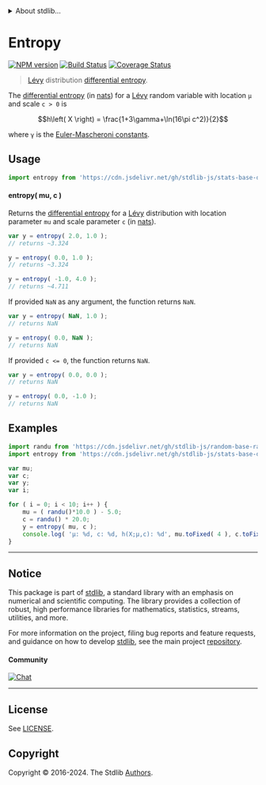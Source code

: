 <!--

@license Apache-2.0

Copyright (c) 2018 The Stdlib Authors.

Licensed under the Apache License, Version 2.0 (the "License");
you may not use this file except in compliance with the License.
You may obtain a copy of the License at

   http://www.apache.org/licenses/LICENSE-2.0

Unless required by applicable law or agreed to in writing, software
distributed under the License is distributed on an "AS IS" BASIS,
WITHOUT WARRANTIES OR CONDITIONS OF ANY KIND, either express or implied.
See the License for the specific language governing permissions and
limitations under the License.

-->


<details>
  <summary>
    About stdlib...
  </summary>
  <p>We believe in a future in which the web is a preferred environment for numerical computation. To help realize this future, we've built stdlib. stdlib is a standard library, with an emphasis on numerical and scientific computation, written in JavaScript (and C) for execution in browsers and in Node.js.</p>
  <p>The library is fully decomposable, being architected in such a way that you can swap out and mix and match APIs and functionality to cater to your exact preferences and use cases.</p>
  <p>When you use stdlib, you can be absolutely certain that you are using the most thorough, rigorous, well-written, studied, documented, tested, measured, and high-quality code out there.</p>
  <p>To join us in bringing numerical computing to the web, get started by checking us out on <a href="https://github.com/stdlib-js/stdlib">GitHub</a>, and please consider <a href="https://opencollective.com/stdlib">financially supporting stdlib</a>. We greatly appreciate your continued support!</p>
</details>

# Entropy

[![NPM version][npm-image]][npm-url] [![Build Status][test-image]][test-url] [![Coverage Status][coverage-image]][coverage-url] <!-- [![dependencies][dependencies-image]][dependencies-url] -->

> [Lévy][levy-distribution] distribution [differential entropy][entropy].

<!-- Section to include introductory text. Make sure to keep an empty line after the intro `section` element and another before the `/section` close. -->

<section class="intro">

The [differential entropy][entropy] (in [nats][nats]) for a [Lévy][levy-distribution] random variable with location `μ` and scale `c > 0` is

<!-- <equation class="equation" label="eq:levy_entropy" align="center" raw="h\left( X \right) = \frac{1+3\gamma+\ln(16\pi c^2)}{2}" alt="Differential entropy for a Lévy distribution."> -->

```math
h\left( X \right) = \frac{1+3\gamma+\ln(16\pi c^2)}{2}
```

<!-- <div class="equation" align="center" data-raw-text="h\left( X \right) = \frac{1+3\gamma+\ln(16\pi c^2)}{2}" data-equation="eq:levy_entropy">
    <img src="https://cdn.jsdelivr.net/gh/stdlib-js/stdlib@51534079fef45e990850102147e8945fb023d1d0/lib/node_modules/@stdlib/stats/base/dists/levy/entropy/docs/img/equation_levy_entropy.svg" alt="Differential entropy for a Lévy distribution.">
    <br>
</div> -->

<!-- </equation> -->

where `γ` is the [Euler-Mascheroni constants][euler-mascheroni].

</section>

<!-- /.intro -->

<!-- Package usage documentation. -->



<section class="usage">

## Usage

```javascript
import entropy from 'https://cdn.jsdelivr.net/gh/stdlib-js/stats-base-dists-levy-entropy@v0.2.2-deno/mod.js';
```

#### entropy( mu, c )

Returns the [differential entropy][entropy] for a [Lévy][levy-distribution] distribution with location parameter `mu` and scale parameter `c` (in [nats][nats]).

```javascript
var y = entropy( 2.0, 1.0 );
// returns ~3.324

y = entropy( 0.0, 1.0 );
// returns ~3.324

y = entropy( -1.0, 4.0 );
// returns ~4.711
```

If provided `NaN` as any argument, the function returns `NaN`.

```javascript
var y = entropy( NaN, 1.0 );
// returns NaN

y = entropy( 0.0, NaN );
// returns NaN
```

If provided `c <= 0`, the function returns `NaN`.

```javascript
var y = entropy( 0.0, 0.0 );
// returns NaN

y = entropy( 0.0, -1.0 );
// returns NaN
```

</section>

<!-- /.usage -->

<!-- Package usage notes. Make sure to keep an empty line after the `section` element and another before the `/section` close. -->

<section class="notes">

</section>

<!-- /.notes -->

<!-- Package usage examples. -->

<section class="examples">

## Examples

<!-- eslint no-undef: "error" -->

```javascript
import randu from 'https://cdn.jsdelivr.net/gh/stdlib-js/random-base-randu@deno/mod.js';
import entropy from 'https://cdn.jsdelivr.net/gh/stdlib-js/stats-base-dists-levy-entropy@v0.2.2-deno/mod.js';

var mu;
var c;
var y;
var i;

for ( i = 0; i < 10; i++ ) {
    mu = ( randu()*10.0 ) - 5.0;
    c = randu() * 20.0;
    y = entropy( mu, c );
    console.log( 'µ: %d, c: %d, h(X;µ,c): %d', mu.toFixed( 4 ), c.toFixed( 4 ), y.toFixed( 4 ) );
}
```

</section>

<!-- /.examples -->

<!-- Section to include cited references. If references are included, add a horizontal rule *before* the section. Make sure to keep an empty line after the `section` element and another before the `/section` close. -->

<section class="references">

</section>

<!-- /.references -->

<!-- Section for related `stdlib` packages. Do not manually edit this section, as it is automatically populated. -->

<section class="related">

</section>

<!-- /.related -->

<!-- Section for all links. Make sure to keep an empty line after the `section` element and another before the `/section` close. -->


<section class="main-repo" >

* * *

## Notice

This package is part of [stdlib][stdlib], a standard library with an emphasis on numerical and scientific computing. The library provides a collection of robust, high performance libraries for mathematics, statistics, streams, utilities, and more.

For more information on the project, filing bug reports and feature requests, and guidance on how to develop [stdlib][stdlib], see the main project [repository][stdlib].

#### Community

[![Chat][chat-image]][chat-url]

---

## License

See [LICENSE][stdlib-license].


## Copyright

Copyright &copy; 2016-2024. The Stdlib [Authors][stdlib-authors].

</section>

<!-- /.stdlib -->

<!-- Section for all links. Make sure to keep an empty line after the `section` element and another before the `/section` close. -->

<section class="links">

[npm-image]: http://img.shields.io/npm/v/@stdlib/stats-base-dists-levy-entropy.svg
[npm-url]: https://npmjs.org/package/@stdlib/stats-base-dists-levy-entropy

[test-image]: https://github.com/stdlib-js/stats-base-dists-levy-entropy/actions/workflows/test.yml/badge.svg?branch=v0.2.2
[test-url]: https://github.com/stdlib-js/stats-base-dists-levy-entropy/actions/workflows/test.yml?query=branch:v0.2.2

[coverage-image]: https://img.shields.io/codecov/c/github/stdlib-js/stats-base-dists-levy-entropy/main.svg
[coverage-url]: https://codecov.io/github/stdlib-js/stats-base-dists-levy-entropy?branch=main

<!--

[dependencies-image]: https://img.shields.io/david/stdlib-js/stats-base-dists-levy-entropy.svg
[dependencies-url]: https://david-dm.org/stdlib-js/stats-base-dists-levy-entropy/main

-->

[chat-image]: https://img.shields.io/gitter/room/stdlib-js/stdlib.svg
[chat-url]: https://app.gitter.im/#/room/#stdlib-js_stdlib:gitter.im

[stdlib]: https://github.com/stdlib-js/stdlib

[stdlib-authors]: https://github.com/stdlib-js/stdlib/graphs/contributors

[umd]: https://github.com/umdjs/umd
[es-module]: https://developer.mozilla.org/en-US/docs/Web/JavaScript/Guide/Modules

[deno-url]: https://github.com/stdlib-js/stats-base-dists-levy-entropy/tree/deno
[deno-readme]: https://github.com/stdlib-js/stats-base-dists-levy-entropy/blob/deno/README.md
[umd-url]: https://github.com/stdlib-js/stats-base-dists-levy-entropy/tree/umd
[umd-readme]: https://github.com/stdlib-js/stats-base-dists-levy-entropy/blob/umd/README.md
[esm-url]: https://github.com/stdlib-js/stats-base-dists-levy-entropy/tree/esm
[esm-readme]: https://github.com/stdlib-js/stats-base-dists-levy-entropy/blob/esm/README.md
[branches-url]: https://github.com/stdlib-js/stats-base-dists-levy-entropy/blob/main/branches.md

[stdlib-license]: https://raw.githubusercontent.com/stdlib-js/stats-base-dists-levy-entropy/main/LICENSE

[levy-distribution]: https://en.wikipedia.org/wiki/L%C3%A9vy_distribution

[entropy]: https://en.wikipedia.org/wiki/Entropy_%28information_theory%29

[euler-mascheroni]: https://en.wikipedia.org/wiki/Euler%E2%80%93Mascheroni_constant

[nats]: https://en.wikipedia.org/wiki/Nat_%28unit%29

</section>

<!-- /.links -->
